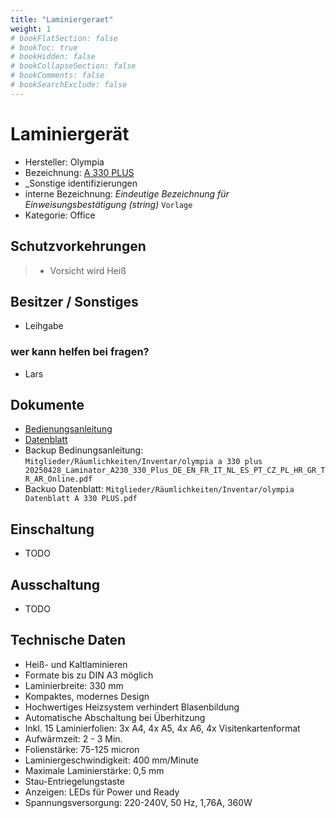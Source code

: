 ```yaml
---
title: "Laminiergeraet"
weight: 1
# bookFlatSection: false
# bookToc: true
# bookHidden: false
# bookCollapseSection: false
# bookComments: false
# bookSearchExclude: false
---
```

# Laminiergerät

- Hersteller: Olympia
- Bezeichnung: [A 330 PLUS](https://www.olympia-vertrieb.de/de/produkte/office/laminieren/laminiergeraete/laminieren-bis-a3/laminiergeraet-a-330-plus.html)
- _Sonstige identifizierungen
- interne Bezeichnung: _Eindeutige Bezeichnung für Einweisungsbestätigung (string)_ `Vorlage`
- Kategorie: Office

## Schutzvorkehrungen

> - Vorsicht wird Heiß

## Besitzer / Sonstiges

- Leihgabe

### wer kann helfen bei fragen?

- Lars

## Dokumente

- [Bedienungsanleitung](https://www.olympia-vertrieb.de/fileadmin/produkte/laminiergeraete/A_330_Plus/20250428_Laminator_A230_330_Plus_DE_EN_FR_IT_NL_ES_PT_CZ_PL_HR_GR_TR_AR_Online.pdf)
- [Datenblatt](https://www.olympia-vertrieb.de/pdf.php?url=aHR0cHM6Ly93d3cub2x5bXBpYS12ZXJ0cmllYi5kZS9kZS9wcm9kdWt0ZS9vZmZpY2UvbGFtaW5pZXJlbi9sYW1pbmllcmdlcmFldGUvbGFtaW5pZXJlbi1iaXMtYTMvbGFtaW5pZXJnZXJhZXQtYS0zMzAtcGx1cy5odG1sP3R5cGU9OTc2NTEyMw==&config=OlympiaNeu&name=A%20330%20PLUS)
- Backup Bedinungsanleitung: `Mitglieder/Räumlichkeiten/Inventar/olympia a 330 plus 20250428_Laminator_A230_330_Plus_DE_EN_FR_IT_NL_ES_PT_CZ_PL_HR_GR_TR_AR_Online.pdf` 
- Backuo Datenblatt: `Mitglieder/Räumlichkeiten/Inventar/olympia Datenblatt A 330 PLUS.pdf`

## Einschaltung

- TODO

## Ausschaltung

- TODO

## Technische Daten

- Heiß- und Kaltlaminieren
- Formate bis zu DIN A3 möglich
- Laminierbreite: 330 mm
- Kompaktes, modernes Design
- Hochwertiges Heizsystem verhindert Blasenbildung
- Automatische Abschaltung bei Überhitzung
- Inkl. 15 Laminierfolien: 3x A4, 4x A5, 4x A6, 4x Visitenkartenformat
- Aufwärmzeit: 2 - 3 Min.
- Folienstärke: 75-125 micron
- Laminiergeschwindigkeit: 400 mm/Minute
- Maximale Laminierstärke: 0,5 mm
- Stau-Entriegelungstaste
- Anzeigen: LEDs für Power und Ready
- Spannungsversorgung: 220-240V, 50 Hz, 1,76A, 360W
